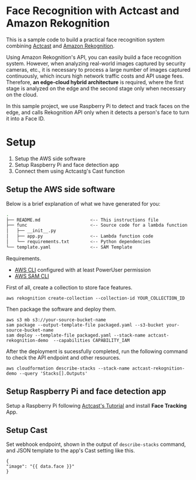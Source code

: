 # Face Recognition with Actcast and Amazon Rekognition

This is a sample code to build a practical face recognition system combining [Actcast](https://actcast.io) and [Amazon Rekognition](https://aws.amazon.com/rekognition/).

Using Amazon Rekognition's API, you can easily build a face recognition system.
However, when analyzing real-world images captured by security cameras, etc., it is necessary to process a large number of images captured continuously, which incurs high network traffic costs and API usage fees.
Therefore, **an edge-cloud hybrid architecture** is required, where the first stage is analyzed on the edge and the second stage only when necessary on the cloud.

In this sample project, we use Raspberry Pi to detect and track faces on the edge, and calls Rekognition API only when it detects a person's face to turn it into a Face ID.

# Setup

1. Setup the AWS side software
2. Setup Raspberry Pi and face detection app
3. Connect them using Actcastg's Cast function

## Setup the AWS side software

Below is a brief explanation of what we have generated for you:

```bash
.
├── README.md                   <-- This instructions file
├── func                        <-- Source code for a lambda function
│   ├── __init__.py
│   ├── app.py                  <-- Lambda function code
│   └── requirements.txt        <-- Python dependencies
└── template.yaml               <-- SAM Template
```

Requirements.

* [AWS CLI](https://aws.amazon.com/cli/) configured with at least PowerUser permission
* [AWS SAM CLI](https://aws.amazon.com/serverless/sam/)


First of all, create a collection to store face features.

```
aws rekognition create-collection --collection-id YOUR_COLLECTION_ID
```

Then package the software and deploy them.

```
aws s3 mb s3://your-source-bucket-name
sam package --output-template-file packaged.yaml --s3-bucket your-source-bucket-name
sam deploy --template-file packaged.yaml --stack-name actcast-rekognition-demo  --capabilities CAPABILITY_IAM
```

After the deployment is sucessfully completed, run the following command to check the API endpoint and other resources.

```
aws cloudformation describe-stacks --stack-name actcast-rekognition-demo --query 'Stacks[].Outputs'
```

## Setup Raspberry Pi and face detection app

Setup a Raspberry Pi following [Actcast's Tutorial](https://actcast.io/docs/) and install **Face Tracking** App.

## Setup Cast

Set webhook endpoint, shown in the output of `describe-stacks` command,  and JSON template to the app's Cast setting like this.

```
{
"image": "{{ data.face }}"
}
```
